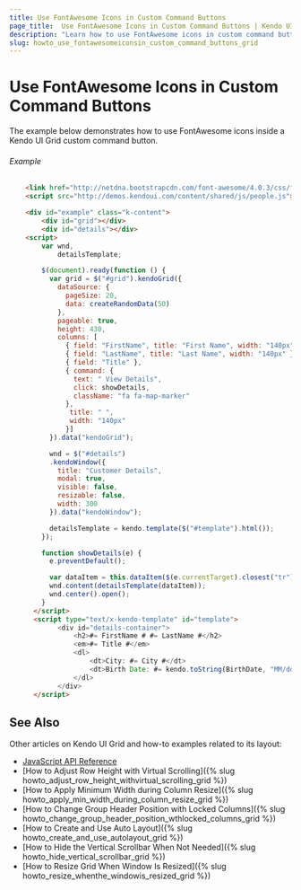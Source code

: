```yaml
---
title: Use FontAwesome Icons in Custom Command Buttons
page_title:  Use FontAwesome Icons in Custom Command Buttons | Kendo UI Grid Widget
description: "Learn how to use FontAwesome icons in custom command buttons while working with the Kendo UI Grid widget."
slug: howto_use_fontawesomeiconsin_custom_command_buttons_grid
---
```


# Use FontAwesome Icons in Custom Command Buttons

The example below demonstrates how to use FontAwesome icons inside a Kendo UI Grid custom command button.

###### Example

```html
    <link href="http://netdna.bootstrapcdn.com/font-awesome/4.0.3/css/font-awesome.css" rel="stylesheet">
    <script src="http://demos.kendoui.com/content/shared/js/people.js"></script>

    <div id="example" class="k-content">
        <div id="grid"></div>
        <div id="details"></div>
    <script>
        var wnd,
            detailsTemplate;

        $(document).ready(function () {
          var grid = $("#grid").kendoGrid({
            dataSource: {
              pageSize: 20,
              data: createRandomData(50)
            },
            pageable: true,
            height: 430,
            columns: [
              { field: "FirstName", title: "First Name", width: "140px" },
              { field: "LastName", title: "Last Name", width: "140px" },
              { field: "Title" },
              { command: { 
                text: " View Details", 
                click: showDetails,
                className: "fa fa-map-marker"
              }, 
               title: " ", 
               width: "140px" 
              }]
          }).data("kendoGrid");

          wnd = $("#details")
          .kendoWindow({
            title: "Customer Details",
            modal: true,
            visible: false,
            resizable: false,
            width: 300
          }).data("kendoWindow");

          detailsTemplate = kendo.template($("#template").html());
        });

        function showDetails(e) {
          e.preventDefault();

          var dataItem = this.dataItem($(e.currentTarget).closest("tr"));
          wnd.content(detailsTemplate(dataItem));
          wnd.center().open();
        }
      </script>
      <script type="text/x-kendo-template" id="template">
            <div id="details-container">
                <h2>#= FirstName # #= LastName #</h2>
                <em>#= Title #</em>
                <dl>
                    <dt>City: #= City #</dt>
                    <dt>Birth Date: #= kendo.toString(BirthDate, "MM/dd/yyyy") #</dt>
                </dl>
            </div>
      </script>
```

## See Also

Other articles on Kendo UI Grid and how-to examples related to its layout:

* [JavaScript API Reference](/api/javascript/ui/grid)
* [How to Adjust Row Height with Virtual Scrolling]({% slug howto_adjust_row_height_withvirtual_scrolling_grid %})
* [How to Apply Minimum Width during Column Resize]({% slug howto_apply_min_width_during_column_resize_grid %})
* [How to Change Group Header Position with Locked Columns]({% slug howto_change_group_header_position_wthlocked_columns_grid %})
* [How to Create and Use Auto Layout]({% slug howto_create_and_use_autolayout_grid %})
* [How to Hide the Vertical Scrollbar When Not Needed]({% slug howto_hide_vertical_scrollbar_grid %})
* [How to Resize Grid When Window Is Resized]({% slug howto_resize_whenthe_windowis_resized_grid %})